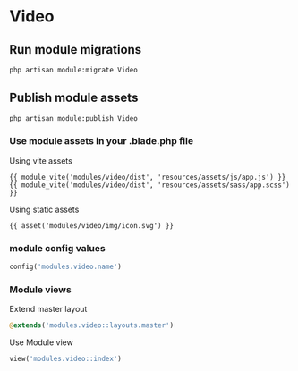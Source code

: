 # Video



## Run module migrations

```sh
php artisan module:migrate Video
```



## Publish module assets

```sh
php artisan module:publish Video
```




### Use module assets in your .blade.php file

Using vite assets
```blade
{{ module_vite('modules/video/dist', 'resources/assets/js/app.js') }}
{{ module_vite('modules/video/dist', 'resources/assets/sass/app.scss') }}
```


Using static assets
```blade
{{ asset('modules/video/img/icon.svg') }}
 ```

### module config values
```php
config('modules.video.name')
```



### Module views

Extend master layout

```php
@extends('modules.video::layouts.master')
```

Use Module view

```php
view('modules.video::index')
```
